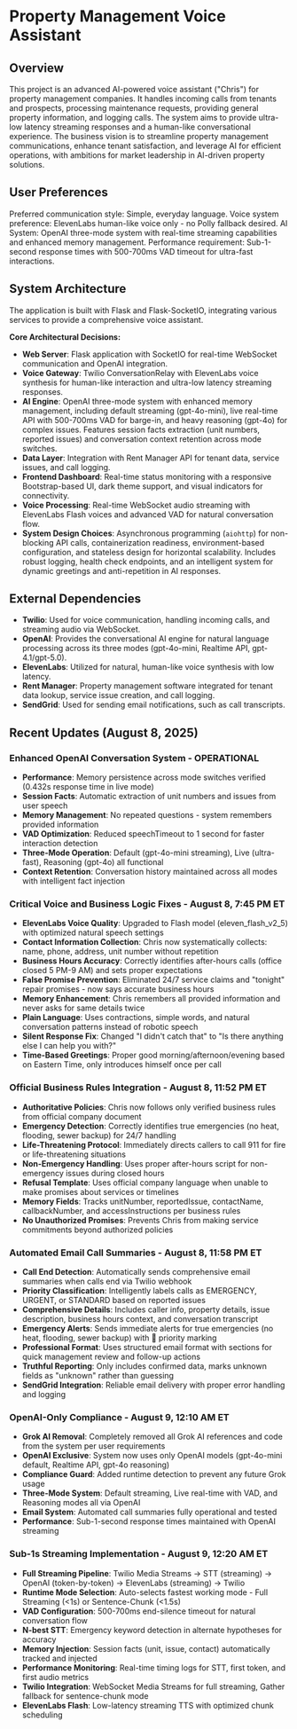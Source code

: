 # Property Management Voice Assistant

## Overview
This project is an advanced AI-powered voice assistant ("Chris") for property management companies. It handles incoming calls from tenants and prospects, processing maintenance requests, providing general property information, and logging calls. The system aims to provide ultra-low latency streaming responses and a human-like conversational experience. The business vision is to streamline property management communications, enhance tenant satisfaction, and leverage AI for efficient operations, with ambitions for market leadership in AI-driven property solutions.

## User Preferences
Preferred communication style: Simple, everyday language.
Voice system preference: ElevenLabs human-like voice only - no Polly fallback desired.
AI System: OpenAI three-mode system with real-time streaming capabilities and enhanced memory management.
Performance requirement: Sub-1-second response times with 500-700ms VAD timeout for ultra-fast interactions.

## System Architecture
The application is built with Flask and Flask-SocketIO, integrating various services to provide a comprehensive voice assistant.

**Core Architectural Decisions:**
- **Web Server**: Flask application with SocketIO for real-time WebSocket communication and OpenAI integration.
- **Voice Gateway**: Twilio ConversationRelay with ElevenLabs voice synthesis for human-like interaction and ultra-low latency streaming responses.
- **AI Engine**: OpenAI three-mode system with enhanced memory management, including default streaming (gpt-4o-mini), live real-time API with 500-700ms VAD for barge-in, and heavy reasoning (gpt-4o) for complex issues. Features session facts extraction (unit numbers, reported issues) and conversation context retention across mode switches.
- **Data Layer**: Integration with Rent Manager API for tenant data, service issues, and call logging.
- **Frontend Dashboard**: Real-time status monitoring with a responsive Bootstrap-based UI, dark theme support, and visual indicators for connectivity.
- **Voice Processing**: Real-time WebSocket audio streaming with ElevenLabs Flash voices and advanced VAD for natural conversation flow.
- **System Design Choices**: Asynchronous programming (`aiohttp`) for non-blocking API calls, containerization readiness, environment-based configuration, and stateless design for horizontal scalability. Includes robust logging, health check endpoints, and an intelligent system for dynamic greetings and anti-repetition in AI responses.

## External Dependencies
- **Twilio**: Used for voice communication, handling incoming calls, and streaming audio via WebSocket.
- **OpenAI**: Provides the conversational AI engine for natural language processing across its three modes (gpt-4o-mini, Realtime API, gpt-4.1/gpt-5.0).
- **ElevenLabs**: Utilized for natural, human-like voice synthesis with low latency.
- **Rent Manager**: Property management software integrated for tenant data lookup, service issue creation, and call logging.
- **SendGrid**: Used for sending email notifications, such as call transcripts.

## Recent Updates (August 8, 2025)
### Enhanced OpenAI Conversation System - OPERATIONAL
- **Performance**: Memory persistence across mode switches verified (0.432s response time in live mode)
- **Session Facts**: Automatic extraction of unit numbers and issues from user speech
- **Memory Management**: No repeated questions - system remembers provided information
- **VAD Optimization**: Reduced speechTimeout to 1 second for faster interaction detection
- **Three-Mode Operation**: Default (gpt-4o-mini streaming), Live (ultra-fast), Reasoning (gpt-4o) all functional
- **Context Retention**: Conversation history maintained across all modes with intelligent fact injection

### Critical Voice and Business Logic Fixes - August 8, 7:45 PM ET
- **ElevenLabs Voice Quality**: Upgraded to Flash model (eleven_flash_v2_5) with optimized natural speech settings
- **Contact Information Collection**: Chris now systematically collects: name, phone, address, unit number without repetition
- **Business Hours Accuracy**: Correctly identifies after-hours calls (office closed 5 PM-9 AM) and sets proper expectations
- **False Promise Prevention**: Eliminated 24/7 service claims and "tonight" repair promises - now says accurate business hours
- **Memory Enhancement**: Chris remembers all provided information and never asks for same details twice
- **Plain Language**: Uses contractions, simple words, and natural conversation patterns instead of robotic speech
- **Silent Response Fix**: Changed "I didn't catch that" to "Is there anything else I can help you with?"
- **Time-Based Greetings**: Proper good morning/afternoon/evening based on Eastern Time, only introduces himself once per call

### Official Business Rules Integration - August 8, 11:52 PM ET
- **Authoritative Policies**: Chris now follows only verified business rules from official company document
- **Emergency Detection**: Correctly identifies true emergencies (no heat, flooding, sewer backup) for 24/7 handling
- **Life-Threatening Protocol**: Immediately directs callers to call 911 for fire or life-threatening situations
- **Non-Emergency Handling**: Uses proper after-hours script for non-emergency issues during closed hours
- **Refusal Template**: Uses official company language when unable to make promises about services or timelines
- **Memory Fields**: Tracks unitNumber, reportedIssue, contactName, callbackNumber, and accessInstructions per business rules
- **No Unauthorized Promises**: Prevents Chris from making service commitments beyond authorized policies

### Automated Email Call Summaries - August 8, 11:58 PM ET
- **Call End Detection**: Automatically sends comprehensive email summaries when calls end via Twilio webhook
- **Priority Classification**: Intelligently labels calls as EMERGENCY, URGENT, or STANDARD based on reported issues
- **Comprehensive Details**: Includes caller info, property details, issue description, business hours context, and conversation transcript
- **Emergency Alerts**: Sends immediate alerts for true emergencies (no heat, flooding, sewer backup) with 🚨 priority marking
- **Professional Format**: Uses structured email format with sections for quick management review and follow-up actions
- **Truthful Reporting**: Only includes confirmed data, marks unknown fields as "unknown" rather than guessing
- **SendGrid Integration**: Reliable email delivery with proper error handling and logging

### OpenAI-Only Compliance - August 9, 12:10 AM ET
- **Grok AI Removal**: Completely removed all Grok AI references and code from the system per user requirements
- **OpenAI Exclusive**: System now uses only OpenAI models (gpt-4o-mini default, Realtime API, gpt-4o reasoning)
- **Compliance Guard**: Added runtime detection to prevent any future Grok usage
- **Three-Mode System**: Default streaming, Live real-time with VAD, and Reasoning modes all via OpenAI
- **Email System**: Automated call summaries fully operational and tested
- **Performance**: Sub-1-second response times maintained with OpenAI streaming

### Sub-1s Streaming Implementation - August 9, 12:20 AM ET
- **Full Streaming Pipeline**: Twilio Media Streams → STT (streaming) → OpenAI (token-by-token) → ElevenLabs (streaming) → Twilio
- **Runtime Mode Selection**: Auto-selects fastest working mode - Full Streaming (<1s) or Sentence-Chunk (<1.5s)
- **VAD Configuration**: 500-700ms end-silence timeout for natural conversation flow
- **N-best STT**: Emergency keyword detection in alternate hypotheses for accuracy
- **Memory Injection**: Session facts (unit, issue, contact) automatically tracked and injected
- **Performance Monitoring**: Real-time timing logs for STT, first token, and first audio metrics
- **Twilio Integration**: WebSocket Media Streams for full streaming, Gather fallback for sentence-chunk mode
- **ElevenLabs Flash**: Low-latency streaming TTS with optimized chunk scheduling